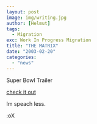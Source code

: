 ```yaml
---
layout: post
image: img/writing.jpg
author: [Helmut]
tags:
  - Migration
exc: Work In Progress Migration
title: "THE MATRIX"
date: "2003-02-20"
categories: 
  - "news"
---
```


Super Bowl Trailer

[check it out](http://whatisthematrix.warnerbros.com/)

Im speach less.

:oX
